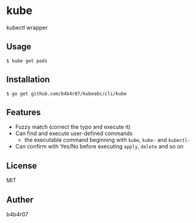kube
====

kubectl wrapper

## Usage

```
$ kube get pods
```

## Installation

```console
$ go get github.com/b4b4r07/kubeabc/cli/kube
```

## Features

- Fuzzy match (correct the typo and execute it)
- Can find and execute user-defined commands
  - the executable command beginning with `kube`, `kube-` and `kubectl-`
- Can confirm with Yes/No before executing `apply`, `delete` and so on

## License

MIT

## Auther

b4b4r07
